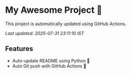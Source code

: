 # My Awesome Project 🚀

This project is automatically updated using GitHub Actions.

_Last updated: 2025-07-31 23:11:10 IST_

## Features
- Auto-update README using Python 🐍
- Auto Git push with GitHub Actions 🤖
